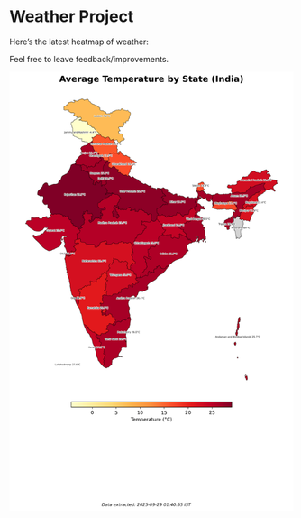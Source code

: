 # Weather Project

Here’s the latest heatmap of weather:

Feel free to leave feedback/improvements.

![India Heatmap](docs/assets/india_heatmap.png?v=D99652)
